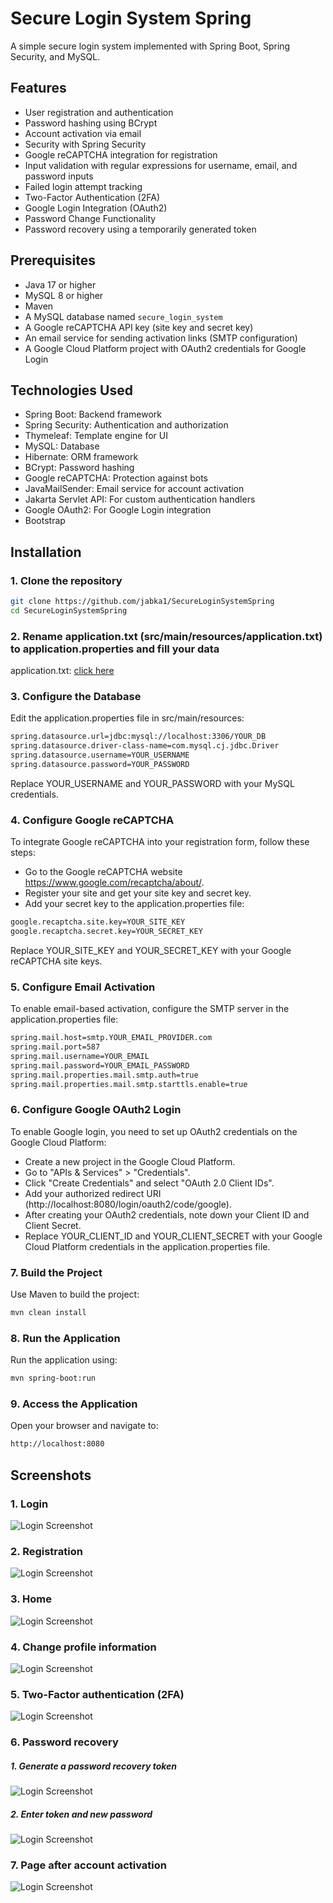 # Secure Login System Spring

A simple secure login system implemented with Spring Boot, Spring Security, and MySQL.

## Features
- User registration and authentication
- Password hashing using BCrypt
- Account activation via email
- Security with Spring Security
- Google reCAPTCHA integration for registration
- Input validation with regular expressions for username, email, and password inputs
- Failed login attempt tracking
- Two-Factor Authentication (2FA)
- Google Login Integration (OAuth2)
- Password Change Functionality
- Password recovery using a temporarily generated token

## Prerequisites
- Java 17 or higher
- MySQL 8 or higher
- Maven
- A MySQL database named `secure_login_system`
- A Google reCAPTCHA API key (site key and secret key)
- An email service for sending activation links (SMTP configuration)
- A Google Cloud Platform project with OAuth2 credentials for Google Login

## Technologies Used
- Spring Boot: Backend framework
- Spring Security: Authentication and authorization
- Thymeleaf: Template engine for UI
- MySQL: Database
- Hibernate: ORM framework
- BCrypt: Password hashing
- Google reCAPTCHA: Protection against bots
- JavaMailSender: Email service for account activation
- Jakarta Servlet API: For custom authentication handlers
- Google OAuth2: For Google Login integration
- Bootstrap

## Installation

### 1. Clone the repository
```bash
git clone https://github.com/jabka1/SecureLoginSystemSpring
cd SecureLoginSystemSpring
```

### 2. Rename application.txt (src/main/resources/application.txt) to application.properties and fill your data
application.txt: [click here](src/main/resources/application.txt)

### 3. Configure the Database
Edit the application.properties file in src/main/resources:
```bash
spring.datasource.url=jdbc:mysql://localhost:3306/YOUR_DB
spring.datasource.driver-class-name=com.mysql.cj.jdbc.Driver
spring.datasource.username=YOUR_USERNAME
spring.datasource.password=YOUR_PASSWORD
```
Replace YOUR_USERNAME and YOUR_PASSWORD with your MySQL credentials.

### 4. Configure Google reCAPTCHA
To integrate Google reCAPTCHA into your registration form, follow these steps:
- Go to the Google reCAPTCHA website https://www.google.com/recaptcha/about/.
- Register your site and get your site key and secret key.
- Add your secret key to the application.properties file:
```bash
google.recaptcha.site.key=YOUR_SITE_KEY
google.recaptcha.secret.key=YOUR_SECRET_KEY
```
Replace YOUR_SITE_KEY and YOUR_SECRET_KEY with your Google reCAPTCHA site keys.

### 5. Configure Email Activation
To enable email-based activation, configure the SMTP server in the application.properties file:
```bash
spring.mail.host=smtp.YOUR_EMAIL_PROVIDER.com
spring.mail.port=587
spring.mail.username=YOUR_EMAIL
spring.mail.password=YOUR_EMAIL_PASSWORD
spring.mail.properties.mail.smtp.auth=true
spring.mail.properties.mail.smtp.starttls.enable=true
```

### 6. Configure Google OAuth2 Login
To enable Google login, you need to set up OAuth2 credentials on the Google Cloud Platform:

- Create a new project in the Google Cloud Platform.
- Go to "APIs & Services" > "Credentials".
- Click "Create Credentials" and select "OAuth 2.0 Client IDs".
- Add your authorized redirect URI (http://localhost:8080/login/oauth2/code/google).
- After creating your OAuth2 credentials, note down your Client ID and Client Secret.
- Replace YOUR_CLIENT_ID and YOUR_CLIENT_SECRET with your Google Cloud Platform credentials in the application.properties file.

### 7. Build the Project
Use Maven to build the project:
```bash
mvn clean install
```

### 8. Run the Application
Run the application using:
```bash
mvn spring-boot:run
```

### 9. Access the Application
Open your browser and navigate to:
```bash
http://localhost:8080
```

## Screenshots

### 1. Login
![Login Screenshot](demonstration/login.png)

### 2. Registration
![Login Screenshot](demonstration/registration.png)

### 3. Home
![Login Screenshot](demonstration/home.png)

### 4. Change profile information
![Login Screenshot](demonstration/ChangeProfileInfo.png)

### 5. Two-Factor authentication (2FA)
![Login Screenshot](demonstration/2fa.png)

### 6. Password recovery
##### 1. Generate a password recovery token
![Login Screenshot](demonstration/GenTokenForRecoveryPass.png)

##### 2. Enter token and new password
![Login Screenshot](demonstration/PasswordRecovery.png)

### 7. Page after account activation
![Login Screenshot](demonstration/Activation.png)

<br>
